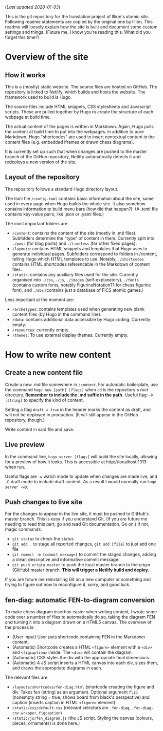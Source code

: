 (*Last updated 2020-01-03*)

This is the git repository for the translation project of Illion's atomic site. Following readme statements are copied by the original one by Illion. This readme will loosely explain how the site is built and document some custom settings and things. (Future me, I know you're reading this. What did you forget this time?)


# Overview of the site #

## How it works ##
This is a (mostly) static website. The source files are hosted on GitHub. The repository is linked to Netlify, which builds and hosts the website. The framework used to build is Hugo.

The source files include HTML snippets, CSS stylesheets and Javascript scripts. These are pulled together by Hugo to create the structure of each webpage at build time.

The actual content of the pages is written in Markdown. Again, Hugo pulls the content at build time to put into the webpages. In addition to pure Markdown, Hugo "shortcodes" are used to insert nontextual content in the content files (e.g. embedded iframes or drawn chess diagrams).

It is currently set up such that when changes are pushed to the master branch of the GitHub repository, Netlify automatically detects it and redeploys a new version of the site.


## Layout of the repository ##
The repository follows a standard Hugo directory layout.

The toml file `/config.toml` contains basic information about the site, some used in every page when Hugo builds the whole site. It also somehow contains information to build menu bars (how did that happen?). (A .toml file contains key-value pairs, like .json or .yaml files.)

The most important folders are:

- `/content`: contains the content of the site (mostly in .md files). Subfolders determine the "type" of content in them. Currently split into `./post` (for blog posts) and `./timeless` (for other fixed pages).
- `/layouts`: contains HTML snippets and templates that Hugo uses to generate individual pages. Subfolders correspond to folders in /content, telling Hugo which HTML templates to use. Notably, `./shortcodes` contains HTML shortcodes referencable in the Markdown of content files.
- `/static`: contains any auxiliary files used for the site. Currently organised into `./css`, `./js`, `./images` (self-explanatory), `./fonts` (contains custom fonts, notably FigurineNotationT1 for chess figurine font), and `./dbs` (contains just a database of FICS atomic games.)

Less important at the moment are:

- `/archetypes`: contains templates used when generating new blank content files (by Hugo in the command line).
- `/data`: contains additional data accessible by Hugo coding. Currently empty.
- `/resources`: currently empty.
- `/themes`: To use external display themes. Currently empty.


# How to write new content #

## Create a new content file ##
Create a new .md file somewhere in `/content`. For automatic boilerplate, use the command `hugo new [path] [flags]` when `cd` is the repository's root directory. **Remember to include the .md suffix in the path.** Useful flag: `-k [string]` to specify the kind of content.

Setting a flag `draft = true` in the header marks the content as draft, and will not be deployed in production. (It will still appear in the GitHub repository, though.)

Write content in said file and save.


## Live preview ##
In the command line, `hugo server [flags]` will build the site locally, allowing for a preview of how it looks. This is accessible at http://localhost:1313 when run.

Useful flags are `-w` watch mode to update when changes are made live, and `-D` draft mode to include draft content. As a result I would normally run `hugo server -wD`.


## Push changes to live site ##
For the changes to appear in the live site, it must be pushed to GitHub's master branch. This is easy if you understand Git. (If you are future me needing to read this part, go and read Git documentation. Go on.) If not, magic commands:

- `git status` to check the status
- `git add .` to stage all reported changes, `git add [file]` to just add one file
- `git commit -m [commit message]` to commit the staged changes, adding a clear, descriptive and informative commit message.
- `git push origin master` to push the local master branch to the origin (GitHub) master branch. **This will trigger a Netlify build and deploy.**

If you are future me reinstalling Git on a new computer or something and trying to figure out how to reconfigure it, sorry, and good luck.



## fen-diag: automatic FEN-to-diagram conversion ##
To make chess diagram insertion easier when writing content, I wrote some code over a number of files to automatically do so, taking the diagram FEN and turning it into a diagram drawn on a HTML5 canvas. The overview of the process is:

- (User input) User puts shortcode containing FEN in the Markdown content.
- (Automatic) Shortcode creates a HTML `<figure>` element with a `<div>` and `<figcaption>` inside. The `<div>` will contain the diagram.
- (Automatic) CSS styles the div with the appropriate final dimensions.
- (Automatic) A JS script inserts a HTML canvas into each div, sizes them, and draws the appropriate diagrams in each.

The relevant files are:

- `/layouts/shortcodes/fen-diag.html` (shortcode creating the figure and div. Takes fen (string) as an argument. Optional argument `flip` (nonempty string = true, shows board from black's perspective) and caption (inserts caption in HTML `<figure>` element).
- `/static/css/default.css` (relevant selectors are `.fen-diag`, `.fen-diag-cnv-wrapper`, `figcaption`)
- `/static/js/fen_diagram.js` (the JS script. Styling the canvas (colours, pieces, ornaments) is done here.)